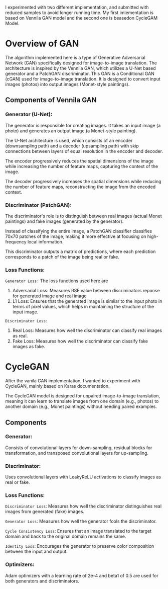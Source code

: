 I experimented with two different implementation, and submitted with reduced samples to avoid longer running time.  My first imlementation is based on Vennila GAN model and the second one is beasedon CycleGAM Model.

# Overview of GAN

The algorithm implemented here is a type of Generative Adversarial Network (GAN) specifically designed for image-to-image translation. The architecture is inspired by the Vennila GAN, which utilizes a U-Net based generator and a PatchGAN discriminator. This GAN is a Conditional GAN (cGAN) used for image-to-image translation. It is designed to convert input images (photos) into output images (Monet-style paintings).

## Components of Vennila GAN

### Generator (U-Net):

The generator is responsible for creating images. It takes an input image (a photo) and generates an output image (a Monet-style painting).

The U-Net architecture is used, which consists of an encoder (downsampling path) and a decoder (upsampling path) with skip connections between layers of equal resolution in the encoder and decoder.

The encoder progressively reduces the spatial dimensions of the image while increasing the number of feature maps, capturing the context of the image.

The decoder progressively increases the spatial dimensions while reducing the number of feature maps, reconstructing the image from the encoded context.

### Discriminator (PatchGAN):

The discriminator's role is to distinguish between real images (actual Monet paintings) and fake images (generated by the generator).

Instead of classifying the entire image, a PatchGAN classifier classifies 70x70 patches of the image, making it more effective at focusing on high-frequency local information.

This discriminator outputs a matrix of predictions, where each prediction corresponds to a patch of the image being real or fake.

### Loss Functions:

`Generator Loss:` The loss functions used here are
1. Adversarial Loss: Measures RSE value between discriminators reponse for generated image and real image
2. L1 Loss: Ensures that the generated image is similar to the input photo in terms of pixel values, which helps in maintaining the structure of the input image.

`Discriminator Loss:`
1. Real Loss: Measures how well the discriminator can classify real images as real.
2. Fake Loss: Measures how well the discriminator can classify fake images as fake.

# CycleGAN

After the vanila GAN implementation, I wanted to experiment with CycleGAN, mainly based on Karas documentation.

The CycleGAN model is designed for unpaired image-to-image translation, meaning it can learn to translate images from one domain (e.g., photos) to another domain (e.g., Monet paintings) without needing paired examples.

## Components

### Generator:

Consists of convolutional layers for down-sampling, residual blocks for transformation, and transposed convolutional layers for up-sampling.

### Discriminator:

Uses convolutional layers with LeakyReLU activations to classify images as real or fake.

### Loss Functions:

`Discriminator Loss`: Measures how well the discriminator distinguishes real images from generated (fake) images.

`Generator Loss`: Measures how well the generator fools the discriminator.

`Cycle Consistency Loss`: Ensures that an image translated to the target domain and back to the original domain remains the same.

`Identity Loss`: Encourages the generator to preserve color composition between the input and output.

### Optimizers:

Adam optimizers with a learning rate of 2e-4 and beta1 of 0.5 are used for both generators and discriminators.